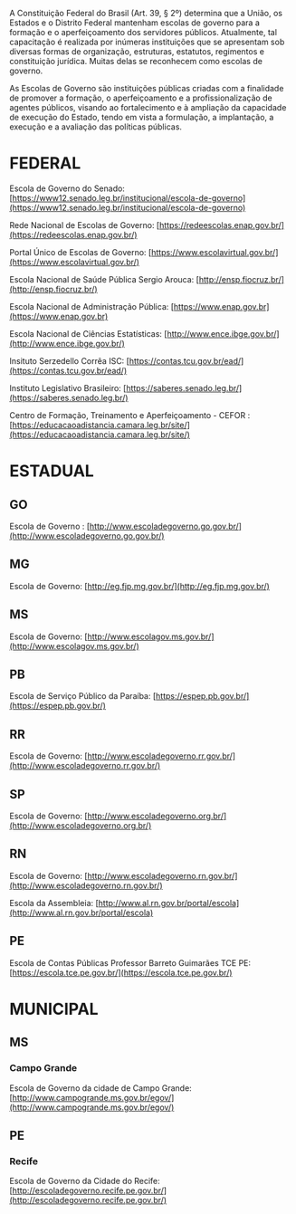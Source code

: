 A Constituição Federal do Brasil (Art. 39, § 2º) determina que a União, os Estados e o Distrito Federal mantenham escolas de governo para a formação e o aperfeiçoamento dos servidores públicos. Atualmente, tal capacitação é realizada por inúmeras instituições que se apresentam sob diversas formas de organização, estruturas, estatutos, regimentos e constituição jurídica. Muitas delas se reconhecem como escolas de governo.

As Escolas de Governo são instituições públicas criadas com a finalidade de promover a formação, o aperfeiçoamento e a profissionalização de agentes públicos, visando ao fortalecimento e à ampliação da capacidade de execução do Estado, tendo em vista a formulação, a implantação, a execução e a avaliação das políticas públicas.

# **FEDERAL**

Escola de Governo do Senado: [https://www12.senado.leg.br/institucional/escola-de-governo](https://www12.senado.leg.br/institucional/escola-de-governo)

Rede Nacional de Escolas de Governo: [https://redeescolas.enap.gov.br/](https://redeescolas.enap.gov.br/)

Portal Único de Escolas de Governo: [https://www.escolavirtual.gov.br/](https://www.escolavirtual.gov.br/)

Escola Nacional de Saúde Pública Sergio Arouca: [http://ensp.fiocruz.br/](http://ensp.fiocruz.br/)

Escola Nacional de Administração Pública: [https://www.enap.gov.br](https://www.enap.gov.br)

Escola Nacional de Ciências Estatísticas: [http://www.ence.ibge.gov.br/](http://www.ence.ibge.gov.br/)

Insituto Serzedello Corrêa ISC: [https://contas.tcu.gov.br/ead/](https://contas.tcu.gov.br/ead/)

Instituto Legislativo Brasileiro: [https://saberes.senado.leg.br/](https://saberes.senado.leg.br/)

Centro de Formação, Treinamento e Aperfeiçoamento - CEFOR : [https://educacaoadistancia.camara.leg.br/site/](https://educacaoadistancia.camara.leg.br/site/)

# **ESTADUAL**

## GO

Escola de Governo : [http://www.escoladegoverno.go.gov.br/](http://www.escoladegoverno.go.gov.br/)

## MG

Escola de Governo: [http://eg.fjp.mg.gov.br/](http://eg.fjp.mg.gov.br/)

## MS

Escola de Governo: [http://www.escolagov.ms.gov.br/](http://www.escolagov.ms.gov.br/)

## PB

Escola de Serviço Público da Paraíba: [https://espep.pb.gov.br/](https://espep.pb.gov.br/)

## RR

Escola de Governo: [http://www.escoladegoverno.rr.gov.br/](http://www.escoladegoverno.rr.gov.br/)

## SP

Escola de Governo: [http://www.escoladegoverno.org.br/](http://www.escoladegoverno.org.br/)

## RN

Escola de Governo: [http://www.escoladegoverno.rn.gov.br/](http://www.escoladegoverno.rn.gov.br/)

Escola da Assembleia: [http://www.al.rn.gov.br/portal/escola](http://www.al.rn.gov.br/portal/escola)

## PE

Escola de Contas Públicas Professor Barreto Guimarães TCE PE: [https://escola.tce.pe.gov.br/](https://escola.tce.pe.gov.br/)

# **MUNICIPAL**

## MS

### Campo Grande

Escola de Governo da cidade de Campo Grande: [http://www.campogrande.ms.gov.br/egov/](http://www.campogrande.ms.gov.br/egov/)

## PE

### Recife

Escola de Governo da Cidade do Recife: [http://escoladegoverno.recife.pe.gov.br/](http://escoladegoverno.recife.pe.gov.br/)


